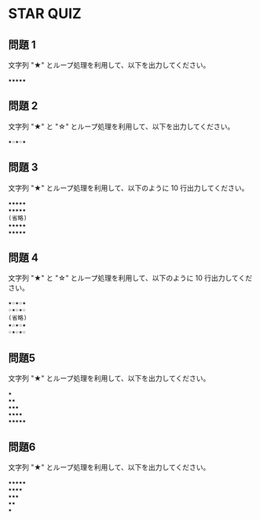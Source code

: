 # STAR QUIZ

## 問題 1

文字列 "★" とループ処理を利用して、以下を出力してください。

```
★★★★★
```

## 問題 2

文字列 "★" と "☆" とループ処理を利用して、以下を出力してください。

```
★☆★☆★
```

## 問題 3

文字列 "★" とループ処理を利用して、以下のように 10 行出力してください。

```
★★★★★
★★★★★
(省略)
★★★★★
★★★★★
```

## 問題 4

文字列 "★" と "☆" とループ処理を利用して、以下のように 10 行出力してください。

```
★☆★☆★
☆★☆★☆
(省略)
★☆★☆★
☆★☆★☆
```

## 問題5

文字列 "★" とループ処理を利用して、以下を出力してください。

```
★
★★
★★★
★★★★
★★★★★
```

## 問題6

文字列 "★" とループ処理を利用して、以下を出力してください。

```
★★★★★
★★★★
★★★
★★
★
```
